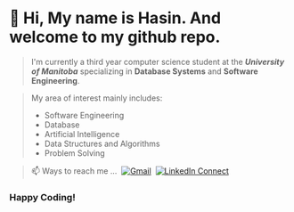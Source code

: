 # 👋 Hi, My name is __Hasin__. And welcome to my github repo.
  
> I'm currently a third year computer science student at the __*University of Manitoba*__ specializing in **Database Systems** and **Software Engineering**. 
  
> My area of interest mainly includes:
> - Software Engineering
> - Database
> - Artificial Intelligence
> - Data Structures and Algorithms
> - Problem Solving

> 📫 Ways to reach me ... 
> [![Gmail](https://img.shields.io/badge/%20-Send%20Mail-black?color=222244&labelColor=000000&logo=gmail&logoColor=f5f7fe)](mailto:hasinishrakpurno@gamil.com?subject=From%20GitHub&&body=Hi,%20there.%20Found%20you%20on%20GitHub!%20Let's%20talk%20about...) 
> [![LinkedIn Connect](https://img.shields.io/badge/%20-Connect-black?color=222244&labelColor=000000&logo=linkedin&logoColor=f5f7fe)](https://www.linkedin.com/in/ishrakh/)

### Happy Coding!

<!---
ishrakHP/ishrakHP is a ✨ special ✨ repository because its `README.md` (this file) appears on your GitHub profile.
You can click the Preview link to take a look at your changes.
--->
